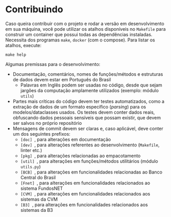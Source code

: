 # Contribuindo

Caso queira contribuir com o projeto e rodar a versão em desenvolvimento em sua máquina, você pode utilizar os atalhos
disponíveis no `Makefile` para construir um container que possui todas as dependências instaladas. Necessita dos
programas `make`, `docker` (com o compose). Para listar os atalhos, execute:

```shell
make help
```

Algumas premissas para o desenvolvimento:

- Documentação, comentários, nomes de funções/métodos e estruturas de dados devem estar em Português do Brasil
  - Palavras em Inglês podem ser usadas no código, desde que sejam jargões da computação amplamente utilizados
    (exemplo: módulo `utils`)
- Partes mais críticas do código devem ter testes automatizados, como a extração de dados de um formato específico
  (*parsing*) para os modelos/dataclasses usados. Os testes devem conter dados reais, obfuscando dados pessoais
  sensíveis que possam existir, que devem ser salvos no próprio repositório
- Mensagens de commit devem ser claras e, caso aplicável, deve conter um dos seguintes prefixos:
  - `[doc] `, para alterações em documentação
  - `[dev] `, para alterações referentes ao desenvolvimento (`Makefile`, linter etc.)
  - `[pkg] `, para alterações relacionadas ao empacotamento
  - `[util] `, para alterações em funções/métodos utilitários (módulo `utils.py`)
  - `[BCB] `, para alterações em funcionalidades relacionadas ao Banco Central do Brasil
  - `[Fnet] `, para alterações em funcionalidades relacionados ao sistema FundosNET
  - `[CVM] `, para alterações em funcionalidades relacionados aos sistemas da CVM
  - `[B3] `, para alterações em funcionalidades relacionados aos sistemas da B3
